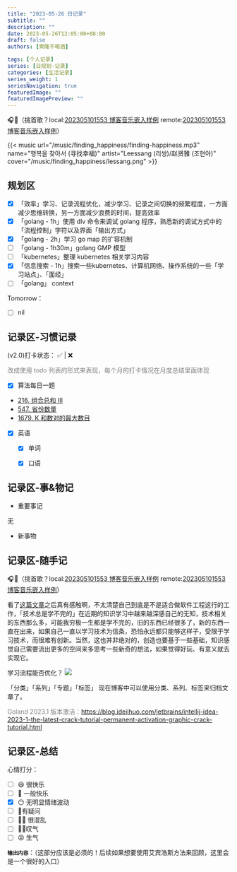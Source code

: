 ```yaml
---
title: "2023-05-26 日记录"
subtitle: ""
description: ""
date: 2023-05-26T12:05:00+08:00
draft: false
authors: [索隆不喝酒]

tags: [个人记录]
series: [日规划-记录]
categories: [生活记录]
series_weight: 1
seriesNavigation: true
featuredImage: ""
featuredImagePreview: ""
---
```

<!--more-->

🎧🎵（挑首歌？local:[202305101553 博客音乐嵌入样例](content/posts/life/music/202305101553%20博客音乐嵌入样例.md) remote:[202305101553 博客音乐嵌入样例](http://honghuiqiang.com/202305101553-%E5%8D%9A%E5%AE%A2%E9%9F%B3%E4%B9%90%E5%B5%8C%E5%85%A5%E6%A0%B7%E4%BE%8B/)）

{{< music url="/music/finding_happiness/finding-happiness.mp3" name="행복을 찾아서 (寻找幸福)" artist="Leessang (리쌍)/赵贤雅 (조현아)" cover="/music/finding_happiness/lessang.png" >}}

## 规划区

- [x]  「效率」学习、记录流程优化，减少学习、记录之间切换的频繁程度，一方面减少思维转换，另一方面减少浪费的时间，提高效率
- [x]  「golang - 1h」使用 dlv 命令来调试 golang 程序，熟悉新的调试方式中的「流程控制」字符以及界面「输出方式」
- [x]  「golang - 2h」学习 go map 的扩容机制
- [ ]  「golang - 1h30m」golang GMP 模型
- [ ]  「kubernetes」整理 kubernetes 相关学习内容
- [x]  「信息搜索 - 1h」搜索一些kubernetes、计算机网络、操作系统的一些「学习站点」、「面经」
- [ ]  「golang」 context

Tomorrow：
- [ ] nil

## 记录区-习惯记录

(v2.0)打卡状态： ✅   |  ❌ 

<font color=grey>改成使用 todo 列表的形式来表现，每个月的打卡情况在月度总结里面体现</font>

- [x] 算法每日一题
- [216. 组合总和 III](https://leetcode.cn/problems/combination-sum-iii/)
- [547. 省份数量](https://leetcode.cn/problems/number-of-provinces/)
- [1679. K 和数对的最大数目](https://leetcode.cn/problems/max-number-of-k-sum-pairs/)
- [x] 英语
	- [x] 单词
	- [x] 口语


## 记录区-事&物记

- 重要事记

无

- 新事物

## 记录区-随手记
🎧🎵（挑首歌？local:[202305101553 博客音乐嵌入样例](content/posts/life/music/202305101553%20博客音乐嵌入样例.md) remote:[202305101553 博客音乐嵌入样例](http://honghuiqiang.com/202305101553-%E5%8D%9A%E5%AE%A2%E9%9F%B3%E4%B9%90%E5%B5%8C%E5%85%A5%E6%A0%B7%E4%BE%8B/)）

看了[这篇文章](https://www.infoq.cn/article/fMNHfgbHA0UqBlx7k4SD)之后真有感触啊，不太清楚自己到底是不是适合做软件工程这行的工作，「技术总是学不完的」在近期的知识学习中越来越深感自己的无知，技术相关的东西那么多，可能我穷极一生都是学不完的，旧的东西已经很多了，新的东西一直在出来，如果自己一直以学习技术为信条，恐怕永远都只能够这样子，受限于学习技术，而很难有创新。当然，这也并非绝对的，创造也要基于一些基础，知识感觉自己需要流出更多的空间来多思考一些新奇的想法，如果觉得好玩、有意义就去实现它。


学习流程能否优化？
![](images/posts/Pasted%20image%2020230526131348.png)



「分类」「系列」「专题」「标签」
现在博客中可以使用分类、系列、标签来归档文章了。


<font color=grey>Goland 2023.1 版本激活：https://blog.idejihuo.com/jetbrains/intellij-idea-2023-1-the-latest-crack-tutorial-permanent-activation-graphic-crack-tutorial.html
</font>

## 记录区-总结

心情打分：
- [ ] 😆 很快乐
- [ ] 🙂 一般快乐
- [x] 😶 无明显情绪波动
- [ ] 🧐有疑问
- [ ] 😵‍💫 很混乱
- [ ] 😮‍💨叹气
- [ ] 😡 生气

**`输出内容`**：（这部分应该是必须的！后续如果想要使用艾宾浩斯方法来回顾，这里会是一个很好的入口）
